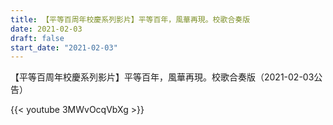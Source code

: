 ```yaml
---
title: 【平等百周年校慶系列影片】平等百年，風華再現。校歌合奏版
date: 2021-02-03
draft: false
start_date: "2021-02-03"
---
```


【平等百周年校慶系列影片】平等百年，風華再現。校歌合奏版（2021-02-03公告）

{{< youtube 3MWvOcqVbXg >}}